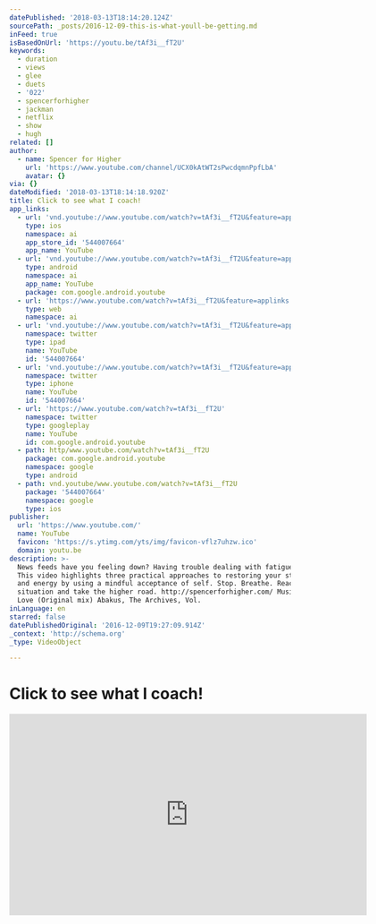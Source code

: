 ```yaml
---
datePublished: '2018-03-13T18:14:20.124Z'
sourcePath: _posts/2016-12-09-this-is-what-youll-be-getting.md
inFeed: true
isBasedOnUrl: 'https://youtu.be/tAf3i__fT2U'
keywords:
  - duration
  - views
  - glee
  - duets
  - '022'
  - spencerforhigher
  - jackman
  - netflix
  - show
  - hugh
related: []
author:
  - name: Spencer for Higher
    url: 'https://www.youtube.com/channel/UCX0kAtWT2sPwcdqmnPpfLbA'
    avatar: {}
via: {}
dateModified: '2018-03-13T18:14:18.920Z'
title: Click to see what I coach!
app_links:
  - url: 'vnd.youtube://www.youtube.com/watch?v=tAf3i__fT2U&feature=applinks'
    type: ios
    namespace: ai
    app_store_id: '544007664'
    app_name: YouTube
  - url: 'vnd.youtube://www.youtube.com/watch?v=tAf3i__fT2U&feature=applinks'
    type: android
    namespace: ai
    app_name: YouTube
    package: com.google.android.youtube
  - url: 'https://www.youtube.com/watch?v=tAf3i__fT2U&feature=applinks'
    type: web
    namespace: ai
  - url: 'vnd.youtube://www.youtube.com/watch?v=tAf3i__fT2U&feature=applinks'
    namespace: twitter
    type: ipad
    name: YouTube
    id: '544007664'
  - url: 'vnd.youtube://www.youtube.com/watch?v=tAf3i__fT2U&feature=applinks'
    namespace: twitter
    type: iphone
    name: YouTube
    id: '544007664'
  - url: 'https://www.youtube.com/watch?v=tAf3i__fT2U'
    namespace: twitter
    type: googleplay
    name: YouTube
    id: com.google.android.youtube
  - path: http/www.youtube.com/watch?v=tAf3i__fT2U
    package: com.google.android.youtube
    namespace: google
    type: android
  - path: vnd.youtube/www.youtube.com/watch?v=tAf3i__fT2U
    package: '544007664'
    namespace: google
    type: ios
publisher:
  url: 'https://www.youtube.com/'
  name: YouTube
  favicon: 'https://s.ytimg.com/yts/img/favicon-vflz7uhzw.ico'
  domain: youtu.be
description: >-
  News feeds have you feeling down? Having trouble dealing with fatigue lately?
  This video highlights three practical approaches to restoring your strength
  and energy by using a mindful acceptance of self. Stop. Breathe. Reaccess your
  situation and take the higher road. http://spencerforhigher.com/ Music: Bad
  Love (Original mix) Abakus, The Archives, Vol.
inLanguage: en
starred: false
datePublishedOriginal: '2016-12-09T19:27:09.914Z'
_context: 'http://schema.org'
_type: VideoObject

---
```

# Click to see what I coach!

<iframe src="https://cdn.embedly.com/widgets/media.html?src=https%3A%2F%2Fwww.youtube.com%2Fembed%2F9zfuw9YQmVI%3Ffeature%3Doembed&amp;url=http%3A%2F%2Fwww.youtube.com%2Fwatch%3Fv%3D9zfuw9YQmVI&amp;image=https%3A%2F%2Fi.ytimg.com%2Fvi%2F9zfuw9YQmVI%2Fhqdefault.jpg&amp;key=b7d04c9b404c499eba89ee7072e1c4f7&amp;type=text%2Fhtml&amp;schema=youtube" width="640" height="360" scrolling="no" frameborder="0" allowfullscreen="" style=""></iframe>